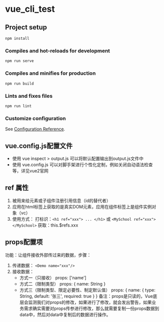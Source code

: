 # vue_cli_test

## Project setup
```
npm install
```

### Compiles and hot-reloads for development
```
npm run serve
```

### Compiles and minifies for production
```
npm run build
```

### Lints and fixes files
```
npm run lint
```

### Customize configuration
See [Configuration Reference](https://cli.vuejs.org/config/).

## vue.config.js配置文件 
 - 使用 vue inspect > output.js 可以将默认配置输出到output.js文件中
 - 使用 vue.config.js 可以对脚手架进行个性化定制，例如关闭自动语法检查等，详见vue2官网

## ref 属性
 1. 被用来给元素或子组件注册引用信息（id的替代者）
 2. 应用在html标签上获取的是真实DOM元素，应用在组件标签上是组件实例对象（vc）
 3. 使用方式：
    打标识：`<h1 ref="xxx"> ... </h1>` 或 `<MySchool ref="xxx"></MySchool>`
    获取：this.$refs.xxx 

## props配置项
功能：让组件接收外部传过来的数据，步骤：
1. 传递数据：
    `<Demo name="xxx"/>`
2. 接收数据：
    - 方式一（只接收）
    props: ['name']
    - 方式二（限制类型）
    props: {
        name: String
    }
    - 方式三（限制类型、限定必要性、制定默认值）
    props: {
        name: {
            type: String,
            default: '张三',
            required: true
        }
    }
备注：props是只读的，Vue底层会监测我们对props的修改，如果进行了修改，就会发出警告，如果业务需求确实需要对props传参进行修改，那么就需要复制一份props数据到data中，然后对data中复制后的数据进行操作。